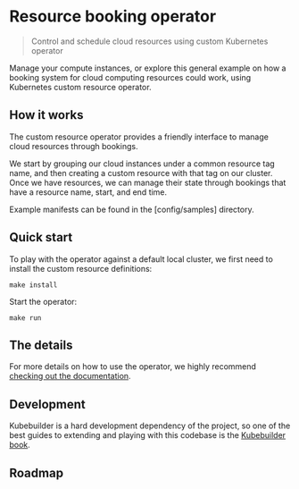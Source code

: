 # Resource booking operator
> Control and schedule cloud resources using custom Kubernetes operator

Manage your compute instances, or explore this general example on how a booking system for cloud computing resources could work, using Kubernetes custom resource operator.

## How it works
The custom resource operator provides a friendly interface to manage cloud resources through bookings.

We start by grouping our cloud instances under a common resource tag name, and then creating a custom resource with that tag on our cluster. Once we have resources, we can manage their state through bookings that have a resource name, start, and end time.

Example manifests can be found in the [config/samples] directory.

## Quick start

To play with the operator against a default local cluster, we first need to install the custom resource definitions:

```
make install
```

Start the operator:
```
make run
```
## The details

For more details on how to use the operator, we highly recommend [checking out the documentation](https://github.com/kotaicode/resource-booking-operator/edit/readme-to-docs/TODO.md).

## Development
Kubebuilder is a hard development dependency of the project, so one of the best guides to extending and playing with this codebase is the [Kubebuilder book](https://book.kubebuilder.io/).

## Roadmap

